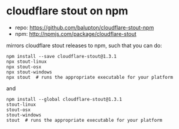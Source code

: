 # cloudflare stout on npm

- repo: https://github.com/balupton/cloudflare-stout-npm
- npm: http://npmjs.com/package/cloudflare-stout

mirrors cloudflare stout releases to npm, such that you can do:

```
npm install --save cloudflare-stout@1.3.1
npx stout-linux
npx stout-osx
npx stout-windows
npx stout  # runs the appropriate executable for your platform
```

and

```
npm install --global cloudflare-stout@1.3.1
stout-linux
stout-osx
stout-windows
stout  # runs the appropriate executable for your platform
```
